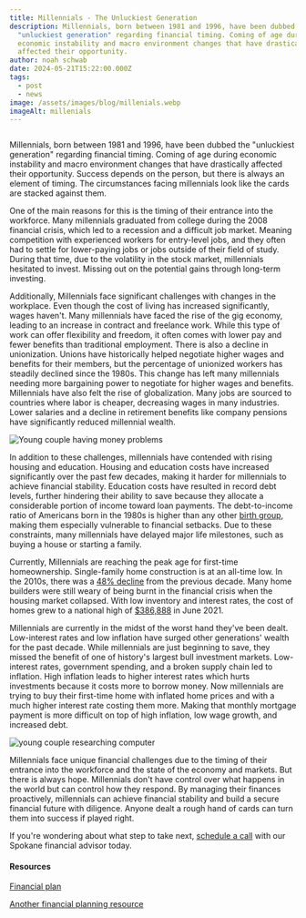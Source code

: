 ```yaml
---
title: Millennials - The Unluckiest Generation
description: Millennials, born between 1981 and 1996, have been dubbed the
  "unluckiest generation" regarding financial timing. Coming of age during
  economic instability and macro environment changes that have drastically
  affected their opportunity.
author: noah schwab
date: 2024-05-21T15:22:00.000Z
tags:
  - post
  - news
image: /assets/images/blog/millenials.webp
imageAlt: millenials
---
```

![]()

Millennials, born between 1981 and 1996, have been dubbed the "unluckiest generation" regarding financial timing. Coming of age during economic instability and macro environment changes that have drastically affected their opportunity. Success depends on the person, but there is always an element of timing. The circumstances facing millennials look like the cards are stacked against them. 

One of the main reasons for this is the timing of their entrance into the workforce. Many millennials graduated from college during the 2008 financial crisis, which led to a recession and a difficult job market. Meaning competition with experienced workers for entry-level jobs, and they often had to settle for lower-paying jobs or jobs outside of their field of study. During that time, due to the volatility in the stock market, millennials hesitated to invest. Missing out on the potential gains through long-term investing.

Additionally, Millennials face significant challenges with changes in the workplace. Even though the cost of living has increased significantly, wages haven't. Many millennials have faced the rise of the gig economy, leading to an increase in contract and freelance work. While this type of work can offer flexibility and freedom, it often comes with lower pay and fewer benefits than traditional employment. There is also a decline in unionization. Unions have historically helped negotiate higher wages and benefits for their members, but the percentage of unionized workers has steadily declined since the 1980s. This change has left many millennials needing more bargaining power to negotiate for higher wages and benefits. Millennials have also felt the rise of globalization. Many jobs are sourced to countries where labor is cheaper, decreasing wages in many industries. Lower salaries and a decline in retirement benefits like company pensions have significantly reduced millennial wealth.

![Young couple having money problems](/assets/images/blog/young-couple-having-money-problems.webp "Young couple having money problems")

In addition to these challenges, millennials have contended with rising housing and education. Housing and education costs have increased significantly over the past few decades, making it harder for millennials to achieve financial stability. Education costs have resulted in record debt levels, further hindering their ability to save because they allocate a considerable portion of income toward loan payments. The debt-to-income ratio of Americans born in the 1980s is higher than any other [birth group](https://www.cbo.gov/publication/58533), making them especially vulnerable to financial setbacks. Due to these constraints, many millennials have delayed major life milestones, such as buying a house or starting a family.

Currently, Millennials are reaching the peak age for first-time homeownership. Single-family home construction is at an all-time low. In the 2010s, there was a [48% decline](https://eyeonhousing.org/2020/01/a-decade-of-home-building-the-long-recovery-of-the-2010s/) from the previous decade. Many home builders were still weary of being burnt in the financial crisis when the housing market collapsed. With low inventory and interest rates, the cost of homes grew to a national high of [$386,888](https://www.census.gov/programs-surveys/ahs.html) in June 2021.

Millennials are currently in the midst of the worst hand they've been dealt. Low-interest rates and low inflation have surged other generations' wealth for the past decade. While millennials are just beginning to save, they missed the benefit of one of history's largest bull investment markets. Low-interest rates, government spending, and a broken supply chain led to inflation. High inflation leads to higher interest rates which hurts investments because it costs more to borrow money. Now millennials are trying to buy their first-time home with inflated home prices and with a much higher interest rate costing them more. Making that monthly mortgage payment is more difficult on top of high inflation, low wage growth, and increased debt.

![young couple researching computer](/assets/images/blog/young-couple-researching-computer.webp "young couple researching computer")

Millennials face unique financial challenges due to the timing of their entrance into the workforce and the state of the economy and markets. But there is always hope. Millennials don't have control over what happens in the world but can control how they respond. By managing their finances proactively, millennials can achieve financial stability and build a secure financial future with diligence. Anyone dealt a rough hand of cards can turn them into success if played right. 

If you're wondering about what step to take next, [schedule a call](/contact) with our Spokane financial advisor today.

#### Resources

[Financial plan](/financial-planning)[](https://www.investopedia.com/terms/f/financial_plan.asp)

[Another financial planning resource](https://www.investopedia.com/terms/f/financial_plan.asp)
